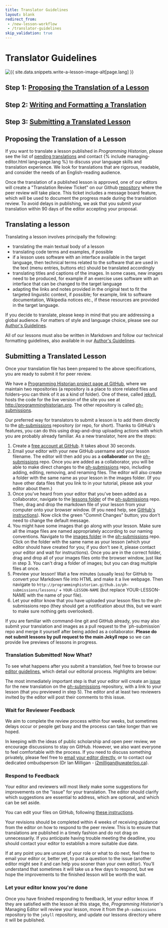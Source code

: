```yaml
---
title: Translator Guidelines
layout: blank
redirect_from:
 - /new-lesson-workflow
 - /translator-guidelines
skip_validation: true
---
```


# Translator Guidelines
<img src="{{site.baseurl}}/images/author-sm.png" class="garnish rounded float-left" alt="{{ site.data.snippets.write-a-lesson-image-alt[page.lang] }}"/>
<h2 class="noclear">Step 1: <a href="#proposing-a-new-lesson">Proposing the Translation of a Lesson</a></h2>
<h2 class="noclear">Step 2: <a href="#writing-a-new-lesson">Writing and Formatting a Translation</a></h2>
<h2 class="noclear">Step 3: <a href="#submitting-a-new-lesson">Submitting a Translated Lesson</a></h2>

## Proposing the Translation of a Lesson
If you want to translate a lesson published in *Programming Historian*, please see the list of [pending translations](https://github.com/orgs/programminghistorian/projects/5) and contact {% include managing-editor.html lang=page.lang %} to discuss your language skills and translation experience. We look for translations that are rigorous, readable, and consider the needs of an English-reading audience.

Once the translation of a published lesson is approved, one of our editors will create a "Translation Review Ticket" on our Github [repository](https://github.com/programminghistorian/ph-submissions) where the peer review will take place. This ticket includes a message board feature, which will be used to document the progress made during the translation review. To avoid delays in publishing, we ask that you submit your translation within 90 days of the editor accepting your proposal.

## Translating a lesson
Translating a lesson involves principally the following:
- translating the main textual body of a lesson
- translating code terms and examples, if possible
- if a lesson uses software with an interface available in the target language, then technical terms related to the software that are used in the text (menu entries, buttons etc) should be translated accordingly
- translating titles and captions of the images. In some cases, new images need to be produced, for example if an exercise uses software with an interface that can be changed to the target language
- adapting the links and notes provided in the original text to fit the targeted linguistic context, if possible; for example, link to software documentation, Wikipedia notices etc., if these resources are provided in the target language.

If you decide to translate, please keep in mind that you are addressing a global audience. For matters of style and language choice, please see our [Author's Guidelines]({{site.baseurl}}/en/author-guidelines).

All of our lessons must also be written in Markdown and follow our technical formatting guidelines, also available in our [Author's Guidelines]({{site.baseurl}}/en/author-guidelines).


## Submitting a Translated Lesson
Once your translation file has been prepared to the above specifications, you are ready to submit it for peer review.

We have a [Programming Historian project page at GitHub](https://github.com/programminghistorian), where we maintain two repositories (a repository is a place to store related files and folders–you can think of it as a kind of folder). One of these, called [jekyll](https://github.com/programminghistorian/jekyll), hosts the code for the live version of the site you see at http://programminghistorian.org. The other repository is called [ph-submissions](https://github.com/programminghistorian/ph-submissions).

Our preferred way for translators to submit a lesson is to add them directly to the [ph-submissions](https://github.com/programminghistorian/ph-submissions) repository (or repo, for short). Thanks to GitHub's features, you can do this using drag-and-drop uploading actions with which you are probably already familiar. As a new translator, here are the steps:

1. Create a [free account at GitHub](https://github.com/join). It takes about 30 seconds.
2. Email your editor with your new GitHub username and your lesson filename. The editor will then add you as a **collaborator** on the [ph-submissions](https://github.com/programminghistorian/ph-submissions) repo. Once you are added as a collaborator, you will be able to make direct changes to the [ph-submissions](https://github.com/programminghistorian/ph-submissions) repo, including adding, editing, removing, and renaming files. The editor will also create a folder with the same name as your lesson in the images folder. (If you have other data files that you link to in your tutorial, please ask your editor about them.)
3. Once you've heard from your editor that you've been added as a collaborator, navigate to the [lessons folder](https://github.com/programminghistorian/ph-submissions/tree/gh-pages/en/drafts) of the [ph-submissions](https://github.com/programminghistorian/ph-submissions) repo. Then, drag and drop the markdown file of your lesson from your computer onto your browser window. (If you need help, see [GitHub's instructions](https://help.github.com/articles/adding-a-file-to-a-repository/)). Now click the green "Commit Changes" button; you don't need to change the default message.
4. You might have some images that go along with your lesson. Make sure all the image files are named appropriately according to our naming conventions. Navigate to the [images folder](https://github.com/programminghistorian/ph-submissions/tree/gh-pages/images) in the [ph-submissions](https://github.com/programminghistorian/ph-submissions) repo. Click on the folder with the same name as your lesson (which your editor should have created for you; if you don't see it, please contact your editor and wait for instructions). Once you are in the correct folder, drag and drop all of your images files onto the browser window, just like in step 3. You can't drag a folder of images; but you can drag multiple files at once.
5. Preview your lesson! Wait a few minutes (usually less) for GitHub to convert your Markdown file into HTML and make it a live webpage. Then navigate to `http://programminghistorian.github.io/ph-submissions/lessons/` + `YOUR-LESSON-NAME` (but replace YOUR-LESSON-NAME with the name of your file).
6. Let your editor know that you have uploaded your lesson files to the ph-submissions repo (they should get a notification about this, but we want to make sure nothing gets overlooked).

<div class="alert alert-info">
  If you are familiar with command-line git and GitHub already, you may also submit your translation and images as a pull request to the `ph-submission` repo and merge it yourself after being added as a collaborator. <b>Please do not submit lessons by pull request to the main Jekyll repo</b> so we can provide live previews of lessons in progress.
</div>

### Translation Submitted! Now What?
To see what happens after you submit a translation, feel free to browse our [editor guidelines](/editor-guidelines), which detail our editorial process. Highlights are below:

The most immediately important step is that your editor will create an [issue](https://github.com/programminghistorian/ph-submissions/issues) for the new translation on the [ph-submissions](https://github.com/programminghistorian/ph-submissions) repository, with a link to your lesson (that you previewed in step 5). The editor and at least two reviewers invited by the editor will post their comments to this issue.

### Wait for Reviewer Feedback
We aim to complete the review process within four weeks, but sometimes delays occur or people get busy and the process can take longer than we hoped.

In keeping with the ideas of public scholarship and open peer review, we encourage discussions to stay on GitHub. However, we also want everyone to feel comfortable with the process. If you need to discuss something privately, please feel free to [email your editor directly](/project-team), or to contact our dedicated ombudsperson (Dr Ian Milligan - i2milligan@uwaterloo.ca).

### Respond to Feedback
Your editor and reviewers will most likely make some suggestions for improvements on the "issue" for your translation. The editor should clarify which suggestions are essential to address, which are optional, and which can be set aside.

You can edit your files on GitHub, following [these instructions](https://help.github.com/articles/editing-files-in-your-repository/).

Your revisions should be completed within 4 weeks of receiving guidance from the editor on how to respond to the peer review. This is to ensure that translations are published in a timely fashion and do not drag on unnecessarily. If you anticipate having trouble meeting the deadline, you should contact your editor to establish a more suitable due date.

If at any point you are unsure of your role or what to do next, feel free to email your editor or, better yet, to post a question to the issue (another editor might see it and can help you sooner than your own editor). You’ll understand that sometimes it will take us a few days to respond, but we hope the improvements to the finished lesson will be worth the wait.

### Let your editor know you're done
Once you have finished responding to feedback, let your editor know. If they are satisfied with the lesson at this stage, the, *Programming Historian*'s Managing Editor will review your lesson, move it from the `ph-submissions` repository to the `jekyll` repository, and update our lessons directory where it will be published.
